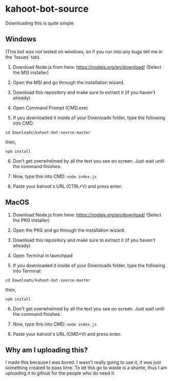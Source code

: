# kahoot-bot-source
Downloading this is quite simple.

## Windows
(This bot was not tested on windows, so if you run into any bugs tell me in the 'Issues' tab).

1. Download Node.js from here: https://nodejs.org/en/download/ (Select the MSI installer)

2. Open the MSI and go through the installation wizard.

3. Download this repository and make sure to extract it (if you haven't already)

4. Open Command Prompt (CMD.exe) 

5. If you downloaded it inside of your Downloads folder, type the following into CMD: 

`cd Downloads\kahoot-bot-source-master`

then,

`npm install`

6. Don't get overwhelmed by all the text you see on screen. Just wait until the command finishes.

7. Now, type this into CMD:
`node index.js`

8. Paste your kahoot's URL (CTRL+V) and press enter.

## MacOS

1. Download Node.js from here: https://nodejs.org/en/download/ (Select the PKG installer)

2. Open the PKG and go through the installation wizard.

3. Download this repository and make sure to extract it (if you haven't already)

4. Open Terminal in launchpad

5. If you downloaded it inside of your Downloads folder, type the following into Terminal: 

`cd Downloads/kahoot-bot-source-master`

then,

`npm install`

6. Don't get overwhelmed by all the text you see on screen. Just wait until the command finishes.

7. Now, type this into CMD:
`node index.js`

8. Paste your kahoot's URL (CMD+V) and press enter.

## Why am I uploading this?
I made this because I was bored. I wasn't really going to use it, it was just something created to pass time. To let this go to waste is a shame, thus I am uploading it to github for the people who do need it.
